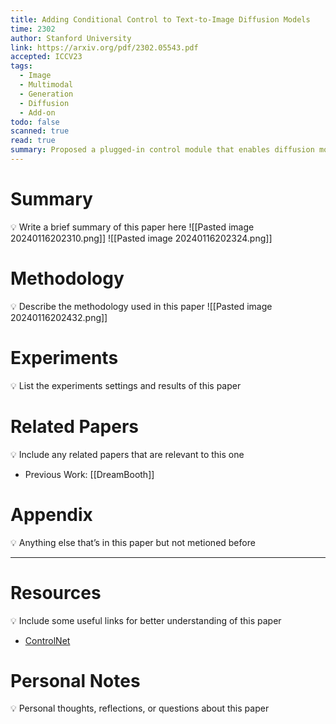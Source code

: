 ```yaml
---
title: Adding Conditional Control to Text-to-Image Diffusion Models
time: 2302
author: Stanford University
link: https://arxiv.org/pdf/2302.05543.pdf
accepted: ICCV23
tags:
  - Image
  - Multimodal
  - Generation
  - Diffusion
  - Add-on
todo: false
scanned: true
read: true
summary: Proposed a plugged-in control module that enables diffusion model to follow the conditions from different modalities.
---
```

# Summary
💡 Write a brief summary of this paper here
![[Pasted image 20240116202310.png]]
![[Pasted image 20240116202324.png]]
# Methodology
💡 Describe the methodology used in this paper
![[Pasted image 20240116202432.png]]
# Experiments
💡 List the experiments settings and results of this paper

# Related Papers
💡 Include any related papers that are relevant to this one
- Previous Work: [[DreamBooth]]
# Appendix
💡 Anything else that’s in this paper but not metioned before

---
# Resources
💡 Include some useful links for better understanding of this paper
- [ControlNet](https://docs.google.com/presentation/d/15HjdDtalaJr0lAT6ir4p9ejSJQpS9UHIbZvgz7BktFc/edit#slide=id.p)

# Personal Notes
💡 Personal thoughts, reflections, or questions about this paper